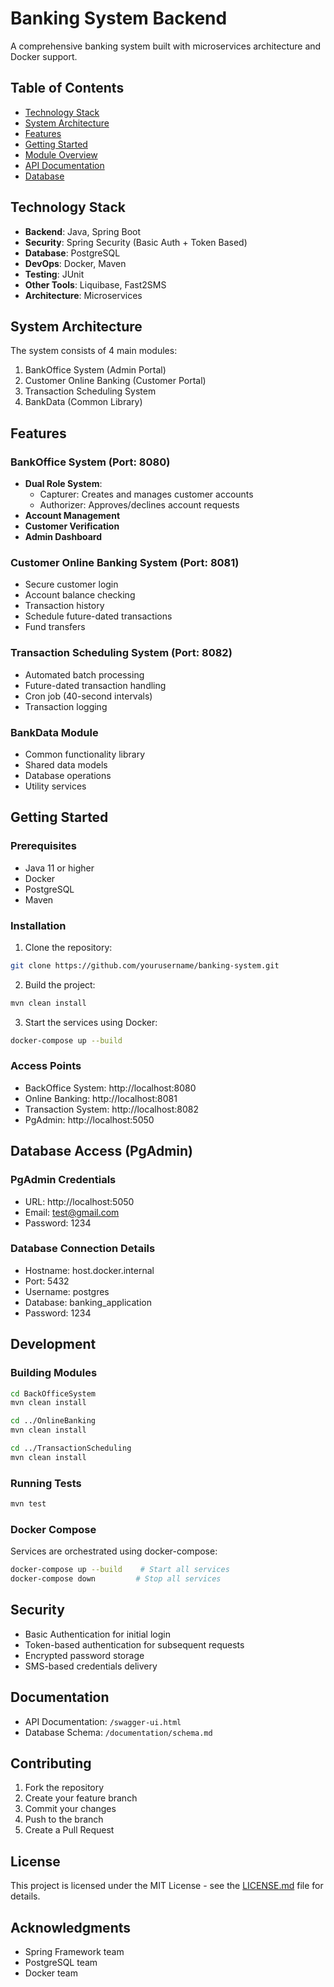 # Banking System Backend

A comprehensive banking system built with microservices architecture and Docker support.

## Table of Contents
- [Technology Stack](#technology-stack)
- [System Architecture](#system-architecture)
- [Features](#features)
- [Getting Started](#getting-started)
- [Module Overview](#module-overview)
- [API Documentation](#api-documentation)
- [Database](#database)

## Technology Stack
- **Backend**: Java, Spring Boot
- **Security**: Spring Security (Basic Auth + Token Based)
- **Database**: PostgreSQL
- **DevOps**: Docker, Maven
- **Testing**: JUnit
- **Other Tools**: Liquibase, Fast2SMS
- **Architecture**: Microservices

## System Architecture
The system consists of 4 main modules:
1. BankOffice System (Admin Portal)
2. Customer Online Banking (Customer Portal)
3. Transaction Scheduling System
4. BankData (Common Library)

## Features

### BankOffice System (Port: 8080)
- **Dual Role System**:
  - Capturer: Creates and manages customer accounts
  - Authorizer: Approves/declines account requests
- **Account Management**
- **Customer Verification**
- **Admin Dashboard**

### Customer Online Banking System (Port: 8081)
- Secure customer login
- Account balance checking
- Transaction history
- Schedule future-dated transactions
- Fund transfers

### Transaction Scheduling System (Port: 8082)
- Automated batch processing
- Future-dated transaction handling
- Cron job (40-second intervals)
- Transaction logging

### BankData Module
- Common functionality library
- Shared data models
- Database operations
- Utility services

## Getting Started

### Prerequisites
- Java 11 or higher
- Docker
- PostgreSQL
- Maven

### Installation

1. Clone the repository:
```bash
git clone https://github.com/yourusername/banking-system.git
```

2. Build the project:
```bash
mvn clean install
```

3. Start the services using Docker:
```bash
docker-compose up --build
```

### Access Points
- BackOffice System: http://localhost:8080
- Online Banking: http://localhost:8081
- Transaction System: http://localhost:8082
- PgAdmin: http://localhost:5050

## Database Access (PgAdmin)

### PgAdmin Credentials
- URL: http://localhost:5050
- Email: test@gmail.com
- Password: 1234

### Database Connection Details
- Hostname: host.docker.internal
- Port: 5432
- Username: postgres
- Database: banking_application
- Password: 1234

## Development

### Building Modules
```bash
cd BackOfficeSystem
mvn clean install

cd ../OnlineBanking
mvn clean install

cd ../TransactionScheduling
mvn clean install
```

### Running Tests
```bash
mvn test
```

### Docker Compose
Services are orchestrated using docker-compose:
```bash
docker-compose up --build    # Start all services
docker-compose down         # Stop all services
```

## Security
- Basic Authentication for initial login
- Token-based authentication for subsequent requests
- Encrypted password storage
- SMS-based credentials delivery

## Documentation
- API Documentation: `/swagger-ui.html`
- Database Schema: `/documentation/schema.md`

## Contributing
1. Fork the repository
2. Create your feature branch
3. Commit your changes
4. Push to the branch
5. Create a Pull Request

## License
This project is licensed under the MIT License - see the [LICENSE.md](LICENSE.md) file for details.

## Acknowledgments
- Spring Framework team
- PostgreSQL team
- Docker team